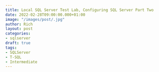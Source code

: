 ```yaml
---
title: Local SQL Server Test Lab, Configuring SQL Server Part Two
date: 2022-02-28T09:00:00.000+01:00
image: "/images/post/.jpg"
author: Rich
layout: post
categories:
- sqlserver
draft: true
tags:
- SQLServer
- T-SQL
- Intermediate
---
```



